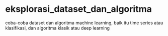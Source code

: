 # eksplorasi_dataset_dan_algoritma
coba-coba dataset dan algoritma machine learning, baik itu time series atau klasifikasi, dan algoritma klasik atau deep learning
